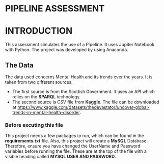# PIPELINE ASSESSMENT
# INTRODUCTION
This assessment simulates the use of a Pipeline. It uses Jupiter Notebook with Python. The project was developed by using Anaconda.
## The Data
The data used concerns Mental Health and its trends over the years. It is taken from two different sources.
- The first source is from the Scottish Government. It uses an API which relies on the **SPARQL** technology. 
- The second source is CSV file from **Kaggle**. The file can be downloaded at https://www.kaggle.com/datasets/thedevastator/uncover-global-trends-in-mental-health-disorder.

### Before excuting this file
This project needs a few packages to run, which can be found in the **requirements.txt** file. Also, this project will create a **MySQL** Database. Therefore, ensure you have changed the UserName and Password variables before running the file. These are at the top of the file with a visible heading called **MYSQL USER AND PASSWORD.**

